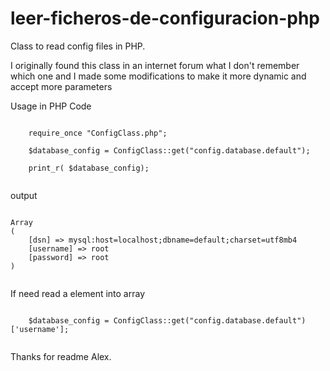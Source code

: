 # leer-ficheros-de-configuracion-php
Class to read config files in PHP. 

I originally found this class in an internet forum what I don't remember which one and I made some modifications to make it more dynamic and accept more parameters

Usage in PHP Code

```

	require_once "ConfigClass.php";

	$database_config = ConfigClass::get("config.database.default");

	print_r( $database_config);
  
```

output

```

Array
(
    [dsn] => mysql:host=localhost;dbname=default;charset=utf8mb4
    [username] => root
    [password] => root
)
  
```

If need read a element into array

```

	$database_config = ConfigClass::get("config.database.default")['username'];
  
```

Thanks for readme
Alex.
